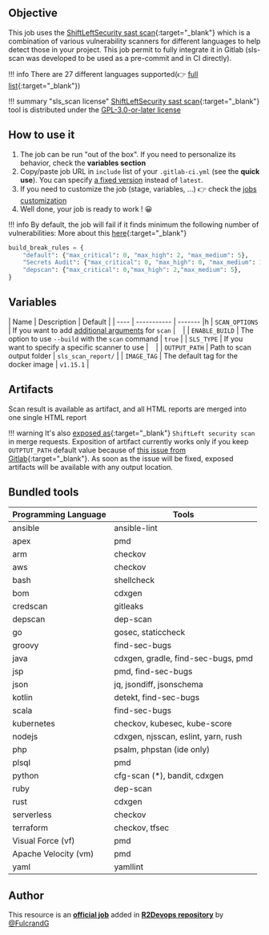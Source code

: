 ## Objective

This job uses the [ShiftLeftSecurity sast scan](https://github.com/ShiftLeftSecurity/sast-scan){:target="_blank"} which is a combination of various vulnerability scanners for different languages to help detect those in your project. This job permit to fully integrate it in Gitlab (sls-scan was developed to be used as a pre-commit and in CI directly).

!!! info
    There are 27 different languages supported(👉 [full list](https://github.com/ShiftLeftSecurity/sast-scan#bundled-tools){:target="_blank"})

!!! summary "sls_scan license"
    [ShiftLeftSecurity sast scan](https://github.com/ShiftLeftSecurity/sast-scan){:target="_blank"} tool is distributed under the [GPL-3.0-or-later license](https://github.com/ShiftLeftSecurity/sast-scan/blob/master/LICENSE)

## How to use it

1. The job can be run "out of the box". If you need to personalize its
   behavior, check the **variables section**
2. Copy/paste job URL in `include` list of your `.gitlab-ci.yml` (see the **quick use**). You can specify [a fixed version](https://docs.r2devops.io/get-started/use-templates/#versioning) instead of `latest`.
3. If you need to customize the job (stage, variables, ...) 👉 check the [jobs
   customization](https://docs.r2devops.io/get-started/use-templates/#job-templates-customization)
4. Well done, your job is ready to work ! 😀

!!! info
    By default, the job will fail if it finds minimum the following number of vulnerabilities:
    More about this [here](https://github.com/ShiftLeftSecurity/sast-scan/blob/6ee41bdc7ae3462e909a745ef7c8463c5229e5ef/lib/config.py#L1339){:target="_blank"}

```python
build_break_rules = {
    "default": {"max_critical": 0, "max_high": 2, "max_medium": 5},
    "Secrets Audit": {"max_critical": 0, "max_high": 0, "max_medium": 1},
    "depscan": {"max_critical": 0,"max_high": 2,"max_medium": 5},
}
```
## Variables

| Name | Description | Default |
| ---- | ----------- | ------- |h
| `SCAN_OPTIONS` | If you want to add [additional arguments](https://www.appthreat.com/) for `scan` | ` ` |
| `ENABLE_BUILD` | The option to use `--build` with the `scan` command | `true` |
| `SLS_TYPE` | If you want to specify a specific scanner to use | ` ` |
| `OUTPUT_PATH` | Path to scan output folder | `sls_scan_report/` |
| `IMAGE_TAG` | The default tag for the docker image | `v1.15.1`  |

## Artifacts

Scan result is available as artifact, and all HTML reports are merged into one single HTML report

!!! warning
    It's also [exposed
    as](https://docs.gitlab.com/ee/ci/yaml/#artifactsexpose_as){:target="_blank"}
    `ShiftLeft security scan` in merge requests.  Exposition of artifact
    currently works only if you keep `OUTPTUT_PATH` default value because of
    [this issue from
    Gitlab](https://gitlab.com/gitlab-org/gitlab/-/issues/37129){:target="_blank"}.
    As soon as the issue will be fixed, exposed artifacts will be available
    with any output location.

## Bundled tools

| Programming Language | Tools                               |
| -------------------- | ----------------------------------- |
| ansible              | ansible-lint                        |
| apex                 | pmd                                 |
| arm                  | checkov                             |
| aws                  | checkov                             |
| bash                 | shellcheck                          |
| bom                  | cdxgen                              |
| credscan             | gitleaks                            |
| depscan              | dep-scan                            |
| go                   | gosec, staticcheck                  |
| groovy               | find-sec-bugs                       |
| java                 | cdxgen, gradle, find-sec-bugs, pmd  |
| jsp                  | pmd, find-sec-bugs                  |
| json                 | jq, jsondiff, jsonschema            |
| kotlin               | detekt, find-sec-bugs               |
| scala                | find-sec-bugs                       |
| kubernetes           | checkov, kubesec, kube-score        |
| nodejs               | cdxgen, njsscan, eslint, yarn, rush |
| php                  | psalm, phpstan (ide only)           |
| plsql                | pmd                                 |
| python               | cfg-scan (\*), bandit, cdxgen       |
| ruby                 | dep-scan                            |
| rust                 | cdxgen                              |
| serverless           | checkov                             |
| terraform            | checkov, tfsec                      |
| Visual Force (vf)    | pmd                                 |
| Apache Velocity (vm) | pmd                                 |
| yaml                 | yamllint                            |



## Author
This resource is an **[official job](https://docs.r2devops.io/get-started/faq/#use-a-template)** added in [**R2Devops repository**](https://gitlab.com/r2devops/hub) by [@FulcrandG](https://gitlab.com/FulcrandG)
